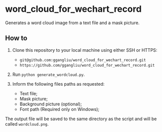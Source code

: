 # word\_cloud\_for\_wechart\_record
Generates a word cloud image from a text file and a mask picture.

## How to

1. Clone this repository to your local machine using either SSH or HTTPS:  
    - `git@github.com:ggangliu/word_cloud_for_wechart_record.git`  
    - `https://github.com/ggangliu/word_cloud_for_wechart_record.git`

2. Run `python generate_wordcloud.py`.

3. Inform the following files paths as requested:
    - Text file;  
    - Mask picture;  
    - Background picture (optional);  
    - Font path (Required only on Windows);

The output file will be saved to the same directory as the script and will be called `wordcloud.png`.